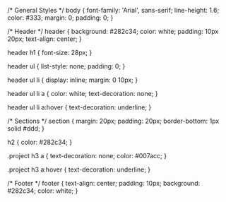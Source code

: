/* General Styles */
body {
    font-family: 'Arial', sans-serif;
    line-height: 1.6;
    color: #333;
    margin: 0;
    padding: 0;
}

/* Header */
header {
    background: #282c34;
    color: white;
    padding: 10px 20px;
    text-align: center;
}

header h1 {
    font-size: 28px;
}

header ul {
    list-style: none;
    padding: 0;
}

header ul li {
    display: inline;
    margin: 0 10px;
}

header ul li a {
    color: white;
    text-decoration: none;
}

header ul li a:hover {
    text-decoration: underline;
}

/* Sections */
section {
    margin: 20px;
    padding: 20px;
    border-bottom: 1px solid #ddd;
}

h2 {
    color: #282c34;
}

.project h3 a {
    text-decoration: none;
    color: #007acc;
}

.project h3 a:hover {
    text-decoration: underline;
}

/* Footer */
footer {
    text-align: center;
    padding: 10px;
    background: #282c34;
    color: white;
}
